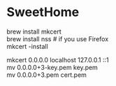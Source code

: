 # SweetHome

brew install mkcert  
brew install nss # if you use Firefox  
mkcert -install

mkcert 0.0.0.0 localhost 127.0.0.1 ::1  
mv 0.0.0.0+3-key.pem key.pem  
mv 0.0.0.0+3.pem cert.pem  
